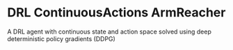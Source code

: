 # DRL ContinuousActions ArmReacher
A DRL agent with continuous state and action space solved using deep deterministic policy gradients (DDPG) 
